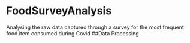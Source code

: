 # FoodSurveyAnalysis
Analysing the raw data captured through a survey for the most frequent food item consumed during Covid
##Data Processing
